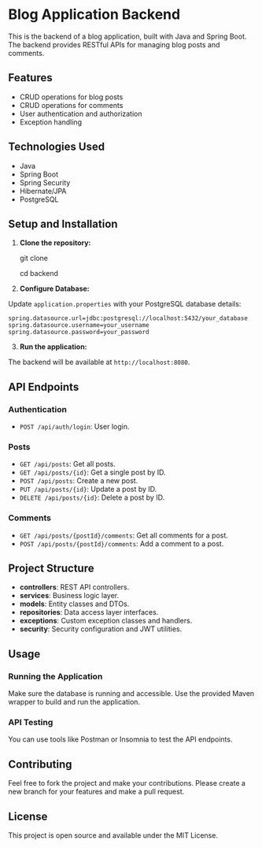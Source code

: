 # Blog Application Backend

This is the backend of a blog application, built with Java and Spring Boot. The backend provides RESTful APIs for managing blog posts and comments.

## Features

- CRUD operations for blog posts
- CRUD operations for comments
- User authentication and authorization
- Exception handling

## Technologies Used

- Java
- Spring Boot
- Spring Security
- Hibernate/JPA
- PostgreSQL

## Setup and Installation

1. **Clone the repository:**

   git clone <repository-url>

   cd backend

2. **Configure Database:**

Update `application.properties` with your PostgreSQL database details:

    spring.datasource.url=jdbc:postgresql://localhost:5432/your_database
    spring.datasource.username=your_username
    spring.datasource.password=your_password
3. **Run the application:**

The backend will be available at `http://localhost:8080`.

## API Endpoints

### Authentication

- `POST /api/auth/login`: User login.

### Posts

- `GET /api/posts`: Get all posts.
- `GET /api/posts/{id}`: Get a single post by ID.
- `POST /api/posts`: Create a new post.
- `PUT /api/posts/{id}`: Update a post by ID.
- `DELETE /api/posts/{id}`: Delete a post by ID.

### Comments

- `GET /api/posts/{postId}/comments`: Get all comments for a post.
- `POST /api/posts/{postId}/comments`: Add a comment to a post.

## Project Structure

- **controllers**: REST API controllers.
- **services**: Business logic layer.
- **models**: Entity classes and DTOs.
- **repositories**: Data access layer interfaces.
- **exceptions**: Custom exception classes and handlers.
- **security**: Security configuration and JWT utilities.

## Usage

### Running the Application

Make sure the database is running and accessible. Use the provided Maven wrapper to build and run the application.

### API Testing

You can use tools like Postman or Insomnia to test the API endpoints.

## Contributing

Feel free to fork the project and make your contributions. Please create a new branch for your features and make a pull request.

## License

This project is open source and available under the MIT License.
